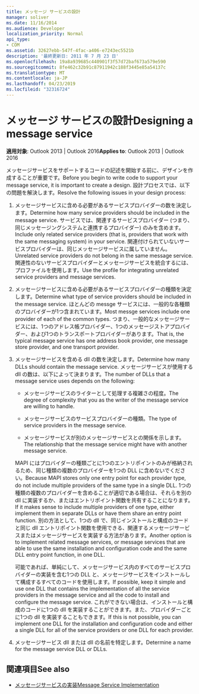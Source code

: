 ```yaml
---
title: メッセージ サービスの設計
manager: soliver
ms.date: 11/16/2014
ms.audience: Developer
localization_priority: Normal
api_type:
- COM
ms.assetid: 32627ebb-547f-4fac-a406-e7243ec5521b
description: '最終更新日: 2011 年 7 月 23 日'
ms.openlocfilehash: 19a8a939685c440901f3f57d72baf673a579e590
ms.sourcegitcommit: 8fe462c32b91c87911942c188f3445e85a54137c
ms.translationtype: MT
ms.contentlocale: ja-JP
ms.lasthandoff: 04/23/2019
ms.locfileid: "32316724"
---
```

# <a name="designing-a-message-service"></a><span data-ttu-id="f5c37-103">メッセージ サービスの設計</span><span class="sxs-lookup"><span data-stu-id="f5c37-103">Designing a message service</span></span>

<span data-ttu-id="f5c37-104">**適用対象**: Outlook 2013 | Outlook 2016</span><span class="sxs-lookup"><span data-stu-id="f5c37-104">**Applies to**: Outlook 2013 | Outlook 2016</span></span> 
  
<span data-ttu-id="f5c37-105">メッセージサービスをサポートするコードの記述を開始する前に、デザインを作成することが重要です。</span><span class="sxs-lookup"><span data-stu-id="f5c37-105">Before you begin to write code to support your message service, it is important to create a design.</span></span> <span data-ttu-id="f5c37-106">設計プロセスでは、以下の問題を解決します。</span><span class="sxs-lookup"><span data-stu-id="f5c37-106">Resolve the following issues in your design process:</span></span>
  
1. <span data-ttu-id="f5c37-107">メッセージサービスに含める必要があるサービスプロバイダーの数を決定します。</span><span class="sxs-lookup"><span data-stu-id="f5c37-107">Determine how many service providers should be included in the message service.</span></span> <span data-ttu-id="f5c37-108">サービスでは、関連するサービスプロバイダー (つまり、同じメッセージングシステムと連携するプロバイダー) のみを含めます。</span><span class="sxs-lookup"><span data-stu-id="f5c37-108">Include only related service providers (that is, providers that work with the same messaging system) in your service.</span></span> <span data-ttu-id="f5c37-109">関連付けられていないサービスプロバイダーは、同じメッセージサービスに属していません。</span><span class="sxs-lookup"><span data-stu-id="f5c37-109">Unrelated service providers do not belong in the same message service.</span></span> <span data-ttu-id="f5c37-110">関連性のないサービスプロバイダーとメッセージサービスを統合するには、プロファイルを使用します。</span><span class="sxs-lookup"><span data-stu-id="f5c37-110">Use the profile for integrating unrelated service providers and message services.</span></span>
    
2. <span data-ttu-id="f5c37-111">メッセージサービスに含める必要があるサービスプロバイダーの種類を決定します。</span><span class="sxs-lookup"><span data-stu-id="f5c37-111">Determine what type of service providers should be included in the message service.</span></span> <span data-ttu-id="f5c37-112">ほとんどの messge サービスには、一般的な各種類のプロバイダーが1つ含まれています。</span><span class="sxs-lookup"><span data-stu-id="f5c37-112">Most messge services include one provider of each of the common types.</span></span> <span data-ttu-id="f5c37-113">つまり、一般的なメッセージサービスには、1つのアドレス帳プロバイダー、1つのメッセージストアプロバイダー、および1つのトランスポートプロバイダーがあります。</span><span class="sxs-lookup"><span data-stu-id="f5c37-113">That is, the typical message service has one address book provider, one message store provider, and one transport provider.</span></span>
    
3. <span data-ttu-id="f5c37-114">メッセージサービスを含める dll の数を決定します。</span><span class="sxs-lookup"><span data-stu-id="f5c37-114">Determine how many DLLs should contain the message service.</span></span> <span data-ttu-id="f5c37-115">メッセージサービスが使用する dll の数は、以下によって決まります。</span><span class="sxs-lookup"><span data-stu-id="f5c37-115">The number of DLLs that a message service uses depends on the following:</span></span>
    
   - <span data-ttu-id="f5c37-116">メッセージサービスのライターとして処理する複雑さの程度。</span><span class="sxs-lookup"><span data-stu-id="f5c37-116">The degree of complexity that you as the writer of the message service are willing to handle.</span></span>
    
   - <span data-ttu-id="f5c37-117">メッセージサービスのサービスプロバイダーの種類。</span><span class="sxs-lookup"><span data-stu-id="f5c37-117">The type of service providers in the message service.</span></span>
    
   - <span data-ttu-id="f5c37-118">メッセージサービスが別のメッセージサービスとの関係を示します。</span><span class="sxs-lookup"><span data-stu-id="f5c37-118">The relationship that the message service might have with another message service.</span></span>
    
   <span data-ttu-id="f5c37-119">MAPI にはプロバイダーの種類ごとに1つのエントリポイントのみが格納されるため、同じ種類の複数のプロバイダーを1つの DLL に含めないでください。</span><span class="sxs-lookup"><span data-stu-id="f5c37-119">Because MAPI stores only one entry point for each provider type, do not include multiple providers of the same type in a single DLL.</span></span> <span data-ttu-id="f5c37-120">1つの種類の複数のプロバイダーを含めることが適切である場合は、それらを別の dll に実装するか、またはエントリポイント関数を共有することになります。</span><span class="sxs-lookup"><span data-stu-id="f5c37-120">If it makes sense to include multiple providers of one type, either implement them in separate DLLs or have them share an entry point function.</span></span> <span data-ttu-id="f5c37-121">別の方法として、1つの dll で、同じインストールと構成のコードと同じ dll エントリポイント関数を使用できる、関連するメッセージサービスまたはメッセージサービスを実装する方法があります。</span><span class="sxs-lookup"><span data-stu-id="f5c37-121">Another option is to implement related message services, or message services that are able to use the same installation and configuration code and the same DLL entry point function, in one DLL.</span></span>
    
   <span data-ttu-id="f5c37-122">可能であれば、単純にして、メッセージサービス内のすべてのサービスプロバイダーの実装を含む1つの DLL と、メッセージサービスをインストールして構成するすべてのコードを使用します。</span><span class="sxs-lookup"><span data-stu-id="f5c37-122">If possible, keep it simple and use one DLL that contains the implementation of all the service providers in the message service and all the code to install and configure the message service.</span></span> <span data-ttu-id="f5c37-123">これができない場合は、インストールと構成のコードに1つの dll を実装することができます。また、プロバイダーごとに1つの dll を実装することもできます。</span><span class="sxs-lookup"><span data-stu-id="f5c37-123">If this is not possible, you can implement one DLL for the installation and configuration code and either a single DLL for all of the service providers or one DLL for each provider.</span></span>
    
4. <span data-ttu-id="f5c37-124">メッセージサービス dll または dll の名前を特定します。</span><span class="sxs-lookup"><span data-stu-id="f5c37-124">Determine a name for the message service DLL or DLLs.</span></span> 
    
## <a name="see-also"></a><span data-ttu-id="f5c37-125">関連項目</span><span class="sxs-lookup"><span data-stu-id="f5c37-125">See also</span></span>

- [<span data-ttu-id="f5c37-126">メッセージサービスの実装</span><span class="sxs-lookup"><span data-stu-id="f5c37-126">Message Service Implementation</span></span>](message-service-implementation.md)

